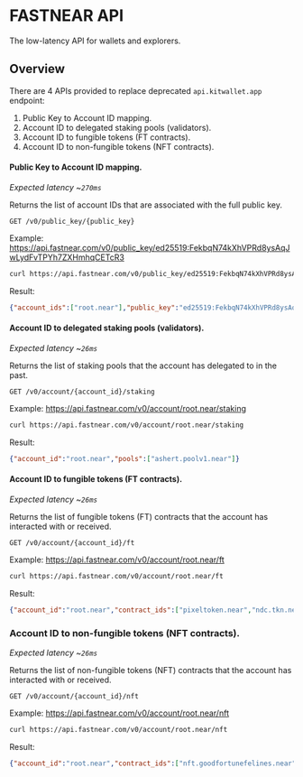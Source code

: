 # FASTNEAR API

The low-latency API for wallets and explorers.

## Overview

There are 4 APIs provided to replace deprecated `api.kitwallet.app` endpoint:

1. Public Key to Account ID mapping.
2. Account ID to delegated staking pools (validators).
3. Account ID to fungible tokens (FT contracts).
4. Account ID to non-fungible tokens (NFT contracts).

#### Public Key to Account ID mapping.

*Expected latency ~`270ms`*

Returns the list of account IDs that are associated with the full public key.
```
GET /v0/public_key/{public_key}
```

Example: https://api.fastnear.com/v0/public_key/ed25519:FekbqN74kXhVPRd8ysAqJwLydFvTPYh7ZXHmhqCETcR3
```bash
curl https://api.fastnear.com/v0/public_key/ed25519:FekbqN74kXhVPRd8ysAqJwLydFvTPYh7ZXHmhqCETcR3
```

Result:
```json
{"account_ids":["root.near"],"public_key":"ed25519:FekbqN74kXhVPRd8ysAqJwLydFvTPYh7ZXHmhqCETcR3"}
```

#### Account ID to delegated staking pools (validators).

*Expected latency ~`26ms`*

Returns the list of staking pools that the account has delegated to in the past.
```
GET /v0/account/{account_id}/staking
```

Example: https://api.fastnear.com/v0/account/root.near/staking
```bash
curl https://api.fastnear.com/v0/account/root.near/staking
```

Result:
```json
{"account_id":"root.near","pools":["ashert.poolv1.near"]}
```

#### Account ID to fungible tokens (FT contracts).

*Expected latency ~`26ms`*

Returns the list of fungible tokens (FT) contracts that the account has interacted with or received.
```
GET /v0/account/{account_id}/ft
```

Example: https://api.fastnear.com/v0/account/root.near/ft
```bash
curl https://api.fastnear.com/v0/account/root.near/ft
```

Result:
```json
{"account_id":"root.near","contract_ids":["pixeltoken.near","ndc.tkn.near","meta-pool.near","coin.asac.near","cheems.tkn.near","baby.tkn.near","meteor-points.near","9aeb50f542050172359a0e1a25a9933bc8c01259.factory.bridge.near","meta-token.near","c.tkn.near","bobo.tkn.near","gold.l2e.near","usn","token.lonkingnearbackto2024.near","utopia.secretskelliessociety.near","wnear-at-150-0.wentokensir.near","v3.oin_finance.near","adtoken.near","nearbit.tkn.near","mvp.tkn.near","youwon500neartoclaimyourgainwwwlotte.laboratory.jumpfinance.near","wnear-150-0000.wentokensir.near","fx.tkn.near","1.laboratory.jumpfinance.near","zod.near","a0b86991c6218b36c1d19d4a2e9eb0ce3606eb48.factory.bridge.near","kusama-airdrop.near","blackdragon.tkn.near","congratulations.laboratory.jumpfinance.near","wrap.near","avb.tkn.near","ftv2.nekotoken.near","superbot.near","fusotao-token.near","deezz.near","ser.tkn.near","near-20-0000.wentokensir.near","aurora.tkn.near","f5cfbc74057c610c8ef151a439252680ac68c6dc.factory.bridge.near","nearkat.tkn.near","youwon500neartoclaimyourgainwwwnearl.laboratory.jumpfinance.near"]}
```

### Account ID to non-fungible tokens (NFT contracts).

*Expected latency ~`26ms`*

Returns the list of non-fungible tokens (NFT) contracts that the account has interacted with or received.
```
GET /v0/account/{account_id}/nft
```

Example: https://api.fastnear.com/v0/account/root.near/nft
```bash
curl https://api.fastnear.com/v0/account/root.near/nft
```

Result:
```json
{"account_id":"root.near","contract_ids":["nft.goodfortunefelines.near","genadrop-contract.nftgen.near","paulcrans.mintbase1.near","mailgun.near","citizen.bodega-lab.near","avtr.near","comic.paras.near","spin-nft-contract.near","ambernft.near","ndcconstellationnft.sharddog.near","learnernft.learnclub.near","freedom.mintbase1.near","nshackathon2022.mintbase1.near","near-punks.near","mint.sharddog.near","nft.genadrop.near","nearnautsnft.near","roughcentury.mintbase1.near","chatgpt.mintbase1.near","tonic_goblin.enleap.near","nft.greedygoblins.near","nep172.nfnft.near","nearcrashnft.near","yearoftherabbit.near","nft-message.nearkits.near","famdom1.nearhubonline.near","nft.widget.near","nearmailbot.near","harvestmoon.sharddog.near","pcards.near","kaizofighters.tenk.near","hot-or-bot.near","nearnauts.mintbase1.near","dotdot.mintbase1.near","qstienft.near","yuzu.recurforever.near","serumnft.near","pack.pack_minter.playible.near","nearcon.mintbase1.near","seoul2020.snft.near","astropup.near","nearnautnft.near","kashmirthroughmylens.mintbase1.near","nearmixtapev1beatdao.mintbase1.near","rtrpkp.mintbase1.near","ouchworld.mintbase1.near","beenftofficial.near","pluminite.near","tigercheck4.near","misfits.tenk.near","nearcon2.mintbase1.near","jwneartokens.mintbase1.near","mmc.nfts.fewandfar.near","nft-v2.keypom.near","proof-of-memories-nearcon-2022.snft.near","cartelgen1.neartopia.near","reginamintbase.mintbase1.near","nearpay-portals.near","near-x-sailgp-f50-fan-token.snft.near","starbox.herewallet.near","mmc-pups.nfts.fewandfar.near","root.mintbase1.near","undead.secretskelliessociety.near","asac.near","x.paras.near","athlete.nfl.playible.near"]}
```
